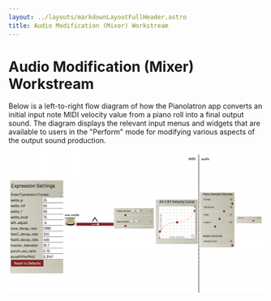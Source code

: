 ```yaml
---
layout: ../layouts/markdownLayoutFullHeader.astro
title: Audio Modification (Mixer) Workstream
---
```


# Audio Modification (Mixer) Workstream

Below is a left-to-right flow diagram of how the Pianolatron app converts an initial input note MIDI velocity value from a piano roll into a final output sound. The diagram displays the relevant input menus and widgets that are available to users in the "Perform" mode for modifying various aspects of the output sound production.

![Flow diagram of how the various settings available in the Pianolatron convert an initial input note velocity from a piano roll into a final output sound.](../images/pianolatron_mixer.png)
